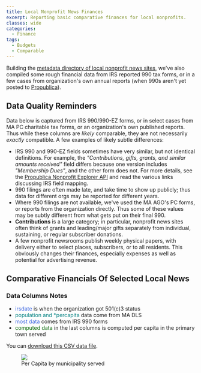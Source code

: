 ```yaml
---
title: Local Nonprofit News Finances
excerpt: Reporting basic comparative finances for local nonprofits.
classes: wide
categories:
  - Finance
tags:
  - Budgets
  - Comparable
---
```


Building the [metadata directory of local nonprofit news sites](https://arlingtonma.info/local-news-orgs/), we've also compiled some rough financial data from IRS reported 990 tax forms, or in a few cases from organization's own annual reports (when 990s aren't yet posted to [Propublica](https://projects.propublica.org/nonprofits/)).

## Data Quality Reminders

Data below is captured from IRS 990/990-EZ forms, or in select cases from MA PC charitable tax forms, or an organization's own published reports.  Thus while these columns are *likely* comparable, they are not necessarily *exactly* compatible.  A few examples of likely subtle differences:

- IRS 990 and 990-EZ fields sometimes have very similar, but not identical definitions.  For example, the *"Contributions, gifts, grants, and similar amounts received"* field differs because one version includes *"Membership Dues"*, and the other form does not.  For more details, see the [Propublica Nonprofit Explorer API](https://projects.propublica.org/nonprofits/api#filing-object) and read the various links discussing IRS field mapping.
- 990 filings are often made late, and take time to show up publicly; thus data for different orgs may be reported for different years.
- Where 990 filings are not available, we've used the MA AGO's PC forms, or reports from the organization directly.  Thus some of these values may be subtly different from what gets put on their final 990.
- **Contributions** is a large category; in particular, nonprofit news sites often think of grants and leading/major gifts separately from individual, sustaining, or regular subscriber donations.
- A few nonprofit newsrooms publish weekly physical papers, with delivery either to select places, subscribers, or to all residents.  This obviously changes their finances, especially expenses as well as potential for advertising revenue.

## Comparative Financials Of Selected Local News

<div id="local-news-finance-table"></div>

### Data Columns Notes

<ul>
  <li><span style='color: royalblue;'>irsdate</span> is when the organization got 501(c)3 status</li>
  <li><span style='color: teal;'>population and *percapita</span> data come from MA DLS</li>
  <li><span style='color: royalblue;'>most data</span> comes from IRS 990 forms</li>
  <li><span style='color: darkgreen;'>computed data</span> in the last columns is computed per capita in the primary town served</li>
</ul>

You can [download this CSV data file](/data/newsorgs/finance/news-finances.csv).

<figure>
  <div id="local-news-finance">
    <img src="/assets/images/local-news-finance.png">
  </div>
  <figcaption>Per Capita by municipality served</figcaption>
</figure>


<!-- Load d3/c3 tools and our visualizations -->
<link href="/assets/css/c3.css" rel="stylesheet">
<script src="/assets/js/d3.min.js" charset="utf-8"></script>
<script src="/assets/js/c3.min.js"></script>
<script src="/assets/js/dataread.js"></script>
<script>
    const expenseHeaders = [
    'ein', 'commonName','location','irsdate','population','incomepercapita','eqvpercapita','EIN','Tax_Year','Tax_Period_End','Form_Type_Filed','Contributions','Investment_Income','Program_Service_Revenue','Total_Revenue','Total_Expenses','Total_Assets','Total_Liabilities','Net_Assets','contribpercapita','revpercapita','expensepercapita'
  ]
  tid = '#local-news-finance-table'
  const csvpromise = addCSVTable(tid, '/data/newsorgs/finance/news-finances.csv', expenseHeaders)
  csvpromise.then((response) => {
    // custom color data headers to show sources
    var theadr = d3.select(tid).select('thead').select('tr')
    theadr.selectAll('th:nth-child(n+1):nth-child(-n+1)').style('color', 'royalblue') // royalblue = irs
    theadr.selectAll('th:nth-child(n+4):nth-child(-n+4)').style('color', 'royalblue')
    theadr.selectAll('th:nth-child(n+5):nth-child(-n+7)').style('color', 'teal') // teal = MA DLS
    theadr.selectAll('th:nth-child(n+8):nth-child(-n+19)').style('color', 'royalblue')
    theadr.selectAll('th:nth-child(n+20)').style('color', 'darkgreen') // darkgreen = computed
  });
</script>
